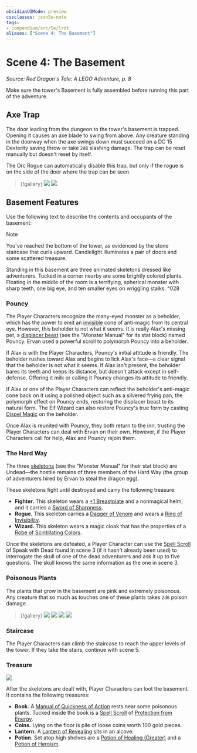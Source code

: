 ```yaml
---
obsidianUIMode: preview
cssclasses: json5e-note
tags:
- compendium/src/5e/lrdt
aliases: ["Scene 4: The Basement"]
---
```

# Scene 4: The Basement
*Source: Red Dragon's Tale: A LEGO Adventure, p. 8* 

Make sure the tower's Basement is fully assembled before running this part of the adventure.

## Axe Trap

The door leading from the dungeon to the tower's basement is trapped. Opening it causes an axe blade to swing from above. Any creature standing in the doorway when the axe swings down must succeed on a DC 15 Dexterity saving throw or take `2d8` slashing damage. The trap can be reset manually but doesn't reset by itself.

The Orc Rogue can automatically disable this trap, but only if the rogue is on the side of the door where the trap can be seen.

> [!gallery]
> ![](https://raw.githubusercontent.com/5etools-mirror-3/5etools-img/main/adventure/LRDT/grimoire.webp#gallery)
> ![](https://raw.githubusercontent.com/5etools-mirror-3/5etools-img/main/adventure/LRDT/beholder.webp#gallery)

## Basement Features

Use the following text to describe the contents and occupants of the basement:

> [!note] 
> 
> You've reached the bottom of the tower, as evidenced by the stone staircase that curls upward. Candlelight illuminates a pair of doors and some scattered treasure.
> 
> Standing in this basement are three animated skeletons dressed like adventurers. Tucked in a corner nearby are some brightly colored plants. Floating in the middle of the room is a terrifying, spherical monster with sharp teeth, one big eye, and ten smaller eyes on wriggling stalks.
^028

### Pouncy

The Player Characters recognize the many-eyed monster as a beholder, which has the power to emit an [invisible](Mechanics/Rules/conditions.md#Invisible) cone of anti-magic from its central eye. However, this beholder is not what it seems. It is really Alax's missing pet, a [displacer beast](Mechanics/bestiary/monstrosity/displacer-beast.md) (see the "Monster Manual" for its stat block) named Pouncy. Ervan used a powerful scroll to polymorph Pouncy into a beholder.

If Alax is with the Player Characters, Pouncy's initial attitude is friendly. The beholder rushes toward Alax and begins to lick Alax's face—a clear signal that the beholder is not what it seems. If Alax isn't present, the beholder bares its teeth and keeps its distance, but doesn't attack except in self-defense. Offering it milk or calling it Pouncy changes its attitude to friendly.

If Alax or one of the Player Characters can reflect the beholder's anti-magic cone back on it using a polished object such as a silvered frying pan, the polymorph effect on Pouncy ends, restoring the displacer beast to its natural form. The Elf Wizard can also restore Pouncy's true form by casting [Dispel Magic](Mechanics/spells/dispel-magic.md) on the beholder.

Once Alax is reunited with Pouncy, they both return to the inn, trusting the Player Characters can deal with Ervan on their own. However, if the Player Characters call for help, Alax and Pouncy rejoin them.

### The Hard Way

The three [skeletons](Mechanics/bestiary/undead/skeleton.md) (see the "Monster Manual" for their stat block) are Undead—the hostile remains of three members of the Hard Way (the group of adventurers hired by Ervan to steal the dragon egg).

These skeletons fight until destroyed and carry the following treasure:

- **Fighter.** This skeleton wears a [+1 Breastplate](Mechanics/items/1-armor.md) and a nonmagical helm, and it carries a [Sword of Sharpness](Mechanics/items/sword-of-sharpness.md).  
- **Rogue.** This skeleton carries a [Dagger of Venom](Mechanics/items/dagger-of-venom.md) and wears a [Ring of Invisibility](Mechanics/items/ring-of-invisibility.md).  
- **Wizard.** This skeleton wears a magic cloak that has the properties of a [Robe of Scintillating Colors](Mechanics/items/robe-of-scintillating-colors.md).  

Once the skeletons are defeated, a Player Character can use the [Spell Scroll](Mechanics/items/spell-scroll-dmg.md) of Speak with Dead found in scene 3 (if it hasn't already been used) to interrogate the skull of one of the dead adventurers and ask it up to five questions. The skull knows the same information as the one in scene 3.

### Poisonous Plants

The plants that grow in the basement are pink and extremely poisonous. Any creature that so much as touches one of these plants takes `2d6` poison damage.

> [!gallery]
> ![](https://raw.githubusercontent.com/5etools-mirror-3/5etools-img/main/adventure/LRDT/dagger.webp#gallery)
> ![](https://raw.githubusercontent.com/5etools-mirror-3/5etools-img/main/adventure/LRDT/sword.webp#gallery)
> ![](https://raw.githubusercontent.com/5etools-mirror-3/5etools-img/main/adventure/LRDT/cloak.webp#gallery)
> ![](https://raw.githubusercontent.com/5etools-mirror-3/5etools-img/main/adventure/LRDT/ring.webp#gallery)

### Staircase

The Player Characters can climb the staircase to reach the upper levels of the tower. If they take the stairs, continue with scene 5.

### Treasure

![](https://raw.githubusercontent.com/5etools-mirror-3/5etools-img/main/adventure/LRDT/lantern.webp#center)

After the skeletons are dealt with, Player Characters can loot the basement. It contains the following treasures:

- **Book.** A [Manual of Quickness of Action](Mechanics/items/manual-of-quickness-of-action.md) rests near some poisonous plants. Tucked inside the book is a [Spell Scroll](Mechanics/items/spell-scroll-dmg.md) of [Protection from Energy](Mechanics/spells/protection-from-energy.md).  
- **Coins.** Lying on the floor is pile of loose coins worth 100 gold pieces.  
- **Lantern.** A [Lantern of Revealing](Mechanics/items/lantern-of-revealing.md) sits in an alcove.  
- **Potion.** Set atop high shelves are a [Potion of Healing (Greater)](Mechanics/items/potion-of-greater-healing.md) and a [Potion of Heroism](Mechanics/items/potion-of-heroism.md).
